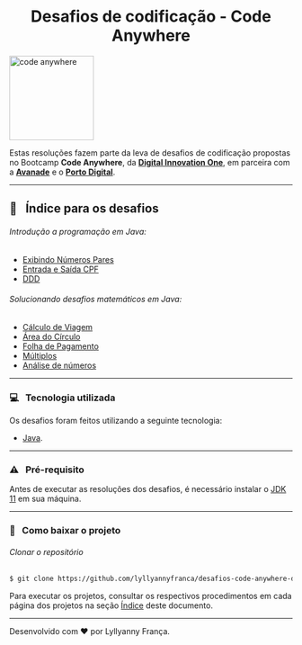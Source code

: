 <h1 align="center">Desafios de codificação - Code Anywhere</h1>

<img src="https://hermes.digitalinnovation.one/tracks/dd30f9bc-fc3f-4703-a0d0-d70591307b15.png" alt="code anywhere" width="150"/>

Estas resoluções fazem parte da leva de desafios de codificação propostas no Bootcamp **Code Anywhere**, da **[Digital Innovation One](https://digitalinnovation.one/bootcamps/code-anywhere)**, em parceira com a **[Avanade](https://www.avanade.com/pt-br)** e o **[Porto Digital](https://www.portodigital.org/home)**.

---

## :bookmark_tabs: &nbsp; Índice para os desafios

###### Introdução a programação em Java: 

- [Exibindo Números Pares](https://github.com/lyllyannyfranca/desafios-code-anywhere-dio/blob/master/iniciando-a-programacao-em-java/exibindo-numeros-pares.md)
- [Entrada e Saída CPF](https://github.com/lyllyannyfranca/desafios-code-anywhere-dio/blob/master/iniciando-a-programacao-em-java/entrada-e-saida-cpf.md)
- [DDD](https://github.com/lyllyannyfranca/desafios-code-anywhere-dio/blob/master/iniciando-a-programacao-em-java/ddd.md)

###### Solucionando desafios matemáticos em Java: 

- [Cálculo de Viagem](https://github.com/lyllyannyfranca/desafios-code-anywhere-dio/blob/master/solucionando-desafios-matematicos-em-java/calculo-de-viagem.md)
- [Área do Círculo](https://github.com/lyllyannyfranca/desafios-code-anywhere-dio/blob/master/solucionando-desafios-matematicos-em-java/area-do-circulo.md)
- [Folha de Pagamento](https://github.com/lyllyannyfranca/desafios-code-anywhere-dio/blob/master/solucionando-desafios-matematicos-em-java/folha-de-pagamento.md)
- [Múltiplos](https://github.com/lyllyannyfranca/desafios-code-anywhere-dio/blob/master/solucionando-desafios-matematicos-em-java/multiplos.md)
- [Análise de números](https://github.com/lyllyannyfranca/desafios-code-anywhere-dio/blob/master/solucionando-desafios-matematicos-em-java/analise-de-numeros.md)

---

### :computer: &nbsp; Tecnologia utilizada

Os desafios foram feitos utilizando a seguinte tecnologia:

- [Java](https://docs.oracle.com/en/java/javase/11/docs/api/index.html).

---

### :warning: &nbsp; Pré-requisito

Antes de executar as resoluções dos desafios, é necessário instalar o [JDK 11](https://jdk.java.net/java-se-ri/11) em sua máquina.

---

### :open_file_folder: &nbsp; Como baixar o projeto
###### Clonar o repositório
```bash
$ git clone https://github.com/lyllyannyfranca/desafios-code-anywhere-dio
````
Para executar os projetos, consultar os respectivos procedimentos em cada página dos projetos na seção [Índice](#-indice) deste documento.

---
Desenvolvido com :heart: por Lyllyanny França.


